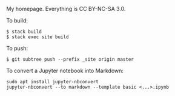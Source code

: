 My homepage. Everything is CC BY-NC-SA 3.0.

To build:

    $ stack build
    $ stack exec site build

To push:

    $ git subtree push --prefix _site origin master

To convert a Jupyter notebook into Markdown:

```
sudo apt install jupyter-nbconvert
jupyter-nbconvert --to markdown --template basic <...>.ipynb
```
